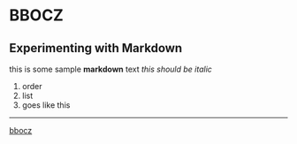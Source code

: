 # BBOCZ
## Experimenting with Markdown


this is some sample **markdown** text 
*this should be italic*

1. order
2. list
3. goes like this

---

[bbocz](https://bbocz.com)


